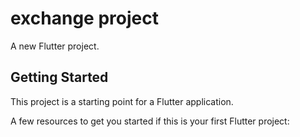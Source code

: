 
# exchange project

A new Flutter project.

## Getting Started

This project is a starting point for a Flutter application.

A few resources to get you started if this is your first Flutter project:



